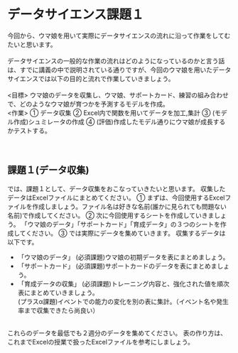 # データサイエンス課題１

今回から、ウマ娘を用いて実際にデータサイエンスの流れに沿って作業をしてむたいと思います。<br>
<br>
データサイエンスの一般的な作業の流れはどのようになっているのかと言う話は、すでに講義の中で説明されている通りですが、今回のウマ娘を用いたデータサイエンスでは以下の目的と流れで作業していきましょう。<br>
<br>
<目標>
ウマ娘のデータを収集し、ウマ娘、サポートカード、練習の組み合わせで、どのようなウマ娘が育つかを予測するモデルを作成。
<br>
<作業>
① データ収集
② Excel内で関数を用いてデータを加工,集計
③ (モデル作成)シュミレータの作成
④ (評価)作成したモデル通りにウマ娘が成長するかテストする。<br>
<br>
<br>

## 課題１(データ収集)
では、課題１として、データ収集をおこなっていきたいと思います。
収集したデータはExcelファイルにまとめてください。
① まずは、今回使用するExcelファイルを作成しましょう。ファイル名は好きな名前(誰かに見られても問題ない名前)で作成してください。
② 次に今回使用するシートを作成していきましょう。
「ウマ娘のデータ」「サポートカード」「育成データ」の３つのシートを作成してください。
③ では実際にデータを集めていきます。
収集するデータは以下です。
- 「ウマ娘のデータ」
    (必須課題)ウマ娘の初期データを表にまとめましょう。
- 「サポートカード」
    (必須課題)サポートカードのデータを表にまとめましょう。
- 「育成データの収集」
    (必須課題)トレーニング内容と、強化された値を順次表にまとめていきましょう。<br>
    (プラスα課題)イベントでの能力の変化を別の表に集計。（イベント名や発生率まで収集できたら尚良い）
<br>
これらのデータを最低でも２週分のデータを集めてください。
表の作り方は、これまでExcelの授業で扱ったExcelファイルを参考にしましょう。 


